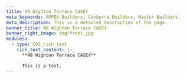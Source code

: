 ```yaml
---
title: 48 Wighton Terrace CASEY
meta_keywords: APPEX Builders, Canberra Builders, Master Builders.
meta_description: This is a detailed description of the page.
banner_title: 48 Wighton Terrace CASEY
banner_right_image: img/front.jpg
modules:
  - type: C02_rich_text
    rich_text_content: |-
      **48 Wighton Terrace CASEY**

      This is a test.
---
```

